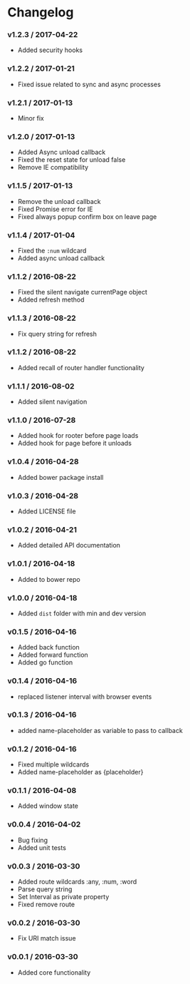 # Changelog

### v1.2.3 / 2017-04-22
- Added security hooks

### v1.2.2 / 2017-01-21
- Fixed issue related to sync and async processes

### v1.2.1 / 2017-01-13
- Minor fix

### v1.2.0 / 2017-01-13
- Added Async unload callback
- Fixed the reset state for unload false
- Remove IE compatibility

### v1.1.5 / 2017-01-13
- Remove the unload callback
- Fixed Promise error for IE
- Fixed always popup confirm box on leave page

### v1.1.4 / 2017-01-04
- Fixed the `:num` wildcard
- Added async unload callback

### v1.1.2 / 2016-08-22
- Fixed the silent navigate currentPage object
- Added refresh method
### v1.1.3 / 2016-08-22
- Fix query string for refresh

### v1.1.2 / 2016-08-22
- Added recall of router handler functionality

### v1.1.1 / 2016-08-02
- Added silent navigation

### v1.1.0 / 2016-07-28
- Added hook for rooter before page loads 
- Added hook for page before it unloads

### v1.0.4 / 2016-04-28
- Added bower package install

### v1.0.3 / 2016-04-28
- Added LICENSE file

### v1.0.2 / 2016-04-21
- Added detailed API documentation

### v1.0.1 / 2016-04-18
- Added to bower repo

### v1.0.0 / 2016-04-18
- Added `dist` folder with min and dev version

### v0.1.5 / 2016-04-16
- Added back function
- Added forward function
- Added go function

### v0.1.4 / 2016-04-16
- replaced listener interval with browser events

### v0.1.3 / 2016-04-16
- added name-placeholder as variable to pass to callback

### v0.1.2 / 2016-04-16
- Fixed multiple wildcards
- Added name-placeholder as {placeholder}

### v0.1.1 / 2016-04-08
- Added window state

### v0.0.4 / 2016-04-02
- Bug fixing
- Added unit tests

### v0.0.3 / 2016-03-30
- Added route wildcards :any, :num, :word
- Parse query string
- Set Interval as private property
- Fixed remove route

### v0.0.2 / 2016-03-30
- Fix URI match issue

### v0.0.1 / 2016-03-30
- Added core functionality
